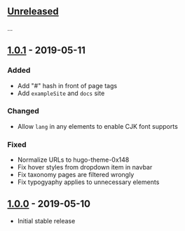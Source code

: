 ## [Unreleased]

...

## [1.0.1] - 2019-05-11

### Added

 - Add "#" hash in front of page tags
 - Add `exampleSite` and `docs` site

### Changed

 - Allow `lang` in any elements to enable CJK font supports

### Fixed

 - Normalize URLs to hugo-theme-0x148
 - Fix hover styles from dropdown item in navbar
 - Fix taxonomy pages are filtered wrongly
 - Fix typogyaphy applies to unnecessary elements

## [1.0.0] - 2019-05-10

 - Initial stable release

[Unreleased]: https://github.com/progamesigner/hugo-theme-0x148/compare/v1.0.1...HEAD
[1.0.1]: https://github.com/progamesigner/hugo-theme-0x148/releases/tag/v1.0.1
[1.0.0]: https://github.com/progamesigner/hugo-theme-0x148/releases/tag/v1.0
